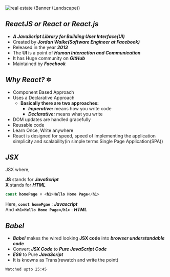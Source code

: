 ![real estate (Banner (Landscape))](https://user-images.githubusercontent.com/91872149/195840981-85628085-8fab-43f5-98e6-de00b84fe1f5.png)

## _ReactJS or React or React.js_
-  _**A JavaScript Library for Building User Interface(UI)**_
- Created by **_Jordan Walke(Software Engineer at Facebook)_**
- Released in the year **_2013_**
- The **UI** is a point of **_Human Interaction and Communication_**
- It has Huge community on **_GitHub_**
- Maintained by **_Facebook_**

## _Why React?_ 🔯
- Component Based Approach
- Uses a Declarative Approach
  - <b>Basically there are two approaches:</b>
    - **_Imperative:_** means how you write code
    - **_Declarative:_** means what you write
- DOM updates are handled gracefully
- Reusable code
- Learn Once, Write anywhere
- React is designed for speed, speed of implementing the application simplicity and scalability(in simple terms Single Page Application(SPA))

## _JSX_
JSX where,<br>

**JS** stands for **_JavaScript_**<br>
**X** stands for **_HTML_**

<b>

```javascript
const homePage = <h1>Hello Home Page</h1>
```
</b>

Here, **`const homePgae`** : **_Javascript_** <br>
And **`<h1>Hello Home Page</h1>`** : **_HTML_**

## _Babel_
- **_Babel_** makes the wired looking **JSX code** into **_browser understandable code_**
- Convert **_JSX Code_** to **_Pure JavaScript Code_**
- **_ES6_** to Pure **_JavaScript_**
- It is knowns as Trans(rewatch and write the point)

`Watched upto 25:45`
